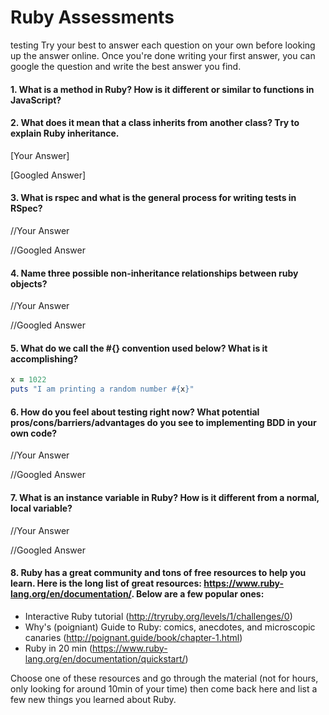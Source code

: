 # Ruby Assessments
testing
Try your best to answer each question on your own before looking up the answer online. Once you're done writing your first answer, you can google the question and write the best answer you find.


#### 1. What is a method in Ruby? How is it different or similar to functions in JavaScript?


#### 2. What does it mean that a class inherits from another class? Try to explain Ruby inheritance.


[Your Answer]


[Googled Answer]


#### 3. What is rspec and what is the general process for writing tests in RSpec?

//Your Answer

//Googled Answer


#### 4. Name three possible non-inheritance relationships between ruby objects?

//Your Answer

//Googled Answer


#### 5. What do we call the #{} convention used below? What is it accomplishing?

```ruby
x = 1022
puts "I am printing a random number #{x}"
```

#### 6. How do you feel about testing right now? What potential pros/cons/barriers/advantages do you see to implementing BDD in your own code?

//Your Answer

//Googled Answer


#### 7. What is an instance variable in Ruby? How is it different from a normal, local variable?

//Your Answer

//Googled Answer

#### 8. Ruby has a great community and tons of free resources to help you learn. Here is the long list of great resources: https://www.ruby-lang.org/en/documentation/. Below are a few popular ones:
- Interactive Ruby tutorial (http://tryruby.org/levels/1/challenges/0)
- Why's (poigniant) Guide to Ruby: comics, anecdotes, and microscopic canaries (http://poignant.guide/book/chapter-1.html)
- Ruby in 20 min (https://www.ruby-lang.org/en/documentation/quickstart/)


Choose one of these resources and go through the material (not for hours, only looking for around 10min of your time) then come back here and list a few new things you learned about Ruby.
